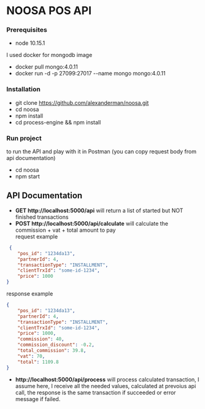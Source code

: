 # NOOSA POS API

### Prerequisites
 - node 10.15.1   

I used docker for mongodb image
 - docker pull mongo:4.0.11
 - docker run -d -p 27099:27017 --name mongo mongo:4.0.11

### Installation
 - git clone https://github.com/alexanderman/noosa.git
 - cd noosa
 - npm install 
 - cd process-engine && npm install 

### Run project
to run the API and play with it in Postman (you can copy request body from api documentation)
 - cd noosa
 - npm start
 
## API Documentation
 - **GET http://localhost:5000/api** will return a list of started but NOT finished transactions
 - **POST http://localhost:5000/api/calculate** will calculate the commission + vat + total amount to pay  
 request example
```json
 {
	"pos_id": "1234da13",
	"partnerId": 4,  
	"transactionType": "INSTALLMENT",
	"clientTrxId": "some-id-1234",
	"price": 1000
}
```
 response example
```json
{
    "pos_id": "1234da13",
    "partnerId": 4,
    "transactionType": "INSTALLMENT",
    "clientTrxId": "some-id-1234",
    "price": 1000,
    "commission": 40,
    "commission_discount": -0.2,
    "total_commission": 39.8,
    "vat": 70,
    "total": 1109.8
}
```
 - **http://localhost:5000/api/process** will process calculated transaction, I assume here, I receive all the needed values, calculated at prevoius api call, the response is the same transaction if succeeded or error message if failed.




